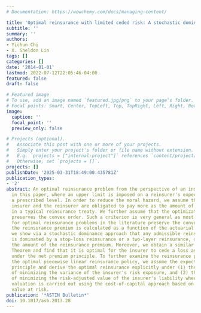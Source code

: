 ```yaml
---
# Documentation: https://wowchemy.com/docs/managing-content/

title: 'Optimal reinsurance with limited ceded risk: A stochastic dominance approach'
subtitle: ''
summary: ''
authors:
- Yichun Chi
- X. Sheldon Lin
tags: []
categories: []
date: '2014-01-01'
lastmod: 2022-07-12T22:05:46-04:00
featured: false
draft: false

# Featured image
# To use, add an image named `featured.jpg/png` to your page's folder.
# Focal points: Smart, Center, TopLeft, Top, TopRight, Left, Right, BottomLeft, Bottom, BottomRight.
image:
  caption: ''
  focal_point: ''
  preview_only: false

# Projects (optional).
#   Associate this post with one or more of your projects.
#   Simply enter your project's folder or file name without extension.
#   E.g. `projects = ["internal-project"]` references `content/project/deep-learning/index.md`.
#   Otherwise, set `projects = []`.
projects: []
publishDate: '2025-03-31T18:49:00.435781Z'
publication_types:
- '2'
abstract: An optimal reinsurance problem from the perspective of an insurer is studied
  in this paper, where an upper limit is imposed on a reinsurer's expected loss over
  a prescribed level. In order to reduce the moral hazard, we assume that both the
  insurer and the reinsurer are obligated to pay more as the amount of loss increases
  in a typical reinsurance treaty. We further assume that the optimization criterion
  preserves the convex order. Such a criterion is very general as most of the criteria
  for optimal reinsurance problems in the literature preserve the convex order. When
  the reinsurance premium is calculated as a function of the actuarial value of coverage,
  we show via a stochastic dominance approach that any admissible reinsurance policy
  is dominated by a stop-loss reinsurance or a two-layer reinsurance, depending upon
  the amount of the reinsurance premium. Moreover, we obtain a similar result to Mossin's
  Theorem and find that it is optimal for the insurer to cede a loss as much as possible
  under the net premium principle. To further examine the reinsurance premium for
  the optimal piecewise linear reinsurance policy, we assume the expected value premium
  principle and derive the optimal reinsurance explicitly under (1) the criterion
  of minimizing the variance of the insurer's risk exposure, and (2) the criterion
  of minimizing the risk-adjusted value of the insurer's liability where the liability
  valuation is carried out using the cost-of-capital approach based on the conditional
  value at risk.
publication: '*ASTIN Bulletin*'
doi: 10.1017/asb.2013.28
---
```

